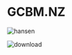 # GCBM.NZ

![hansen](https://github.com/mHienp/GCBM.NZ/assets/106609690/33edb469-fc8e-450f-8e9a-6cac100eac5d)

![download](https://github.com/mHienp/GCBM.NZ/assets/106609690/a59007cf-c808-4bd0-992b-67e7d2b6c01f)

